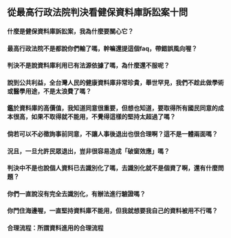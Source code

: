## 從最高行政法院判決看健保資料庫訴訟案十問

#### 什麼是健保資料庫訴訟案，我為什麼要關心它？

#### 最高行政法院不是都說你們輸了嗎，幹嘛還提這個faq，帶錯誤風向喔？

#### 判決不是說資料庫利用已有法源依據了嗎，為什麼還不服呢？

#### 說到公共利益，全台灣人民的健康資料庫非常珍貴，舉世罕見，我們不趁此做學術或醫學用途，不是太浪費了嗎？

#### 鑑於資料庫的高價值，我知道同意很重要，但想也知道，要取得所有國民同意的成本很高，如果不取得就不能用，不覺得這樣的堅持太超過了嗎？

#### 倘若可以不必徵詢事前同意，不讓人事後退出也很合理啊？這不是一體兩面嗎？

#### 況且，一旦允許民眾退出，豈非很容易造成「破窗效應」嗎？

#### 判決中不是也說個人資料已去識別化了嗎，去識別化就不是個資了啊，還有什麼問題？

#### 你們一直說沒有完全去識別化，有辦法進行驗證嗎？

#### 你門住海邊喔，一直堅持資料庫不能用，但我就想要我自己的資料被用不行嗎？

#### 合理流程：所謂資料進用的合理流程

